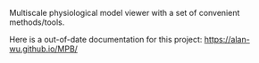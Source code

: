 Multiscale physiological model viewer with a set of convenient methods/tools.

Here is a out-of-date documentation for this project: https://alan-wu.github.io/MPB/
